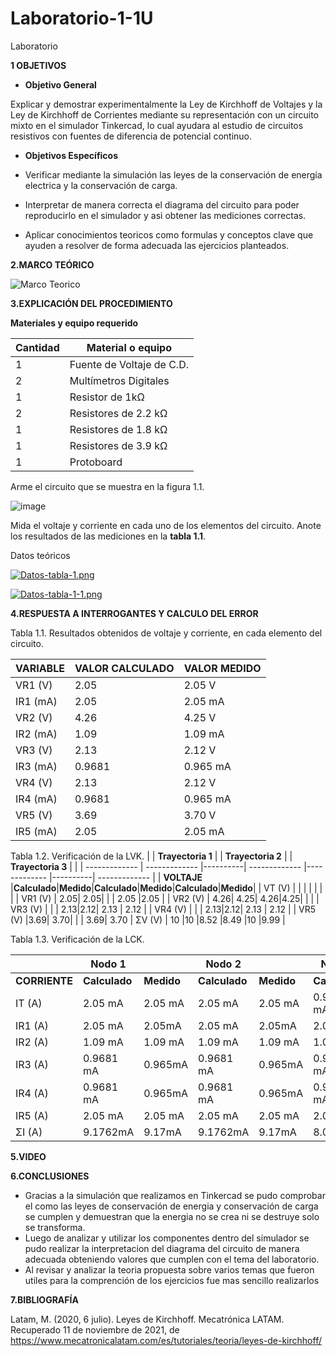 # Laboratorio-1-1U
 Laboratorio 

**1 OBJETIVOS**

- **Objetivo General**

Explicar y demostrar experimentalmente la Ley de Kirchhoff de Voltajes y la Ley de Kirchhoff de Corrientes mediante su representación con un circuito mixto en el simulador Tinkercad, lo cual ayudara al estudio de circuitos resistivos con fuentes de diferencia de potencial continuo.

- **Objetivos Específicos**

- Verificar mediante la simulación las leyes de la conservación de energía electrica y la conservación de carga.

- Interpretar de manera correcta el diagrama del circuito para poder reproducirlo en el simulador y asi obtener las mediciones correctas.

- Aplicar conocimientos teoricos como formulas y conceptos clave que ayuden a resolver de forma adecuada las ejercicios planteados.




























**2.MARCO TEÓRICO**

![Marco Teorico](https://user-images.githubusercontent.com/93739242/141380900-caacbabf-1214-4cd2-b78c-a052c58683ff.jpeg)

















































**3.EXPLICACIÓN DEL PROCEDIMIENTO**

**Materiales y equipo requerido**

|**Cantidad**|**Material o equipo**|
|----|----|
|1|Fuente de Voltaje de C.D.|
|2|Multímetros Digitales|
|1|Resistor de 1kΩ|
|2|Resistores de 2.2 kΩ|
|1|Resistores de 1.8 kΩ|
|1|Resistores de 3.9 kΩ|
|1|Protoboard|

Arme el circuito que se muestra en la figura 1.1.

![image](https://user-images.githubusercontent.com/93739242/141354630-7fb2ebbe-ca95-4d70-aece-c4ec74589ae0.png)

Mida el voltaje y corriente en cada uno de los elementos del circuito. Anote los
resultados de las mediciones en la **tabla 1.1**.

Datos teóricos

[![Datos-tabla-1.png](https://i.postimg.cc/tTtwWxhk/Datos-tabla-1.png)](https://postimg.cc/Kkj0y4p3)

[![Datos-tabla-1-1.png](https://i.postimg.cc/FzHWSnFF/Datos-tabla-1-1.png)](https://postimg.cc/mzKyfjFK)











































**4.RESPUESTA A INTERROGANTES Y CALCULO DEL ERROR**

Tabla 1.1. Resultados obtenidos de voltaje y corriente, en cada elemento del circuito.

| **VARIABLE** | **VALOR CALCULADO** | **VALOR MEDIDO** |
| ------------- | ------------- | ------------- |
| VR1 (V)  |        2.05          |      2.05 V           |
| IR1 (mA)  |       2.05       |     2.05 mA            |
| VR2 (V)  |        4.26  |      4.25 V             |
| IR2 (mA)  |       1.09          |     1.09 mA           |
| VR3 (V)  |        2.13     |     2.12 V            |
| IR3 (mA)  |       0.9681  |    0.965 mA           |
| VR4 (V)  |        2.13       |      2.12 V           |
| IR4 (mA)  |       0.9681        |    0.965 mA           |
| VR5 (V)  |        3.69       |       3.70 V          |
| IR5 (mA)  |       2.05        |     2.05 mA            |

Tabla 1.2. Verificación de la LVK.
|  | **Trayectoria 1**     | | **Trayectoria 2** | | **Trayectoria 3** | |
| ------------- | ------------- |----------| ------------- |------------- |----------| ------------- |
| **VOLTAJE**  |**Calculado**|**Medido**|**Calculado**|**Medido**|**Calculado**|**Medido**|
| VT (V)  |      |    |    |     |      |      |
| VR1 (V) | 2.05| 2.05|    |     | 2.05   |2.05      |
| VR2 (V) | 4.26| 4.25| 4.26|4.25|      |      |
| VR3 (V) |   |       | 2.13|2.12| 2.13 |  2.12    |
| VR4 (V) |   |       | 2.13|2.12| 2.13 |  2.12   |
| VR5 (V) |3.69| 3.70|     |     |  3.69| 3.70
|  ΣV (V) | 10  |10      |8.52  |8.49 |10      |9.99      |

Tabla 1.3. Verificación de la LCK.

|  | **Nodo 1** | | **Nodo 2** | | **Nodo 3** | | **Nodo 4** | | **Nodo 5** | |
| ------------- | ------------- |----------| ------------- |------------- |----------| ------------- | ------------- |------------- |----------| ------------- |
|**CORRIENTE**|**Calculado**|**Medido**|**Calculado**|**Medido**|**Calculado**|**Medido**|**Calculado**|**Medido**|**Calculado**|**Medido**|
| IT (A)  |2.05 mA|2.05 mA|2.05 mA|2.05 mA|0.9681 mA|0.965mA|0.9681 mA|0.965mA|0.9681 mA|0.965mA|
| IR1 (A) |2.05 mA|2.05mA|2.05 mA|2.05mA|2.05 mA|2.05mA|2.05 mA|2.05mA|2.05 mA|2.05mA|
| IR2 (A) |1.09 mA|1.09 mA|1.09 mA|1.09 mA|1.09 mA|1.09 mA|1.09 mA|1.09 mA|1.09 mA|1.09 mA|
| IR3 (A) |0.9681 mA|0.965mA|0.9681 mA|0.965mA|0.9681 mA|0.965mA|0.9681 mA|0.965mA|0.9681 mA|0.965mA|
| IR4 (A) |0.9681 mA|0.965mA|0.9681 mA|0.965mA|0.9681 mA|0.965mA| 0.9681 mA|0.965mA|0.9681 mA|0.965mA|
| IR5 (A) |2.05 mA  |2.05 mA|2.05 mA|2.05 mA|2.05 mA|2.05 mA|2.05 mA|2.05 mA|2.05 mA|2.05 mA|
|  ΣI (A) |9.1762mA|9.17mA|9.1762mA|9.17mA|8.0943mA|8.085mA|8.0943mA|8.085mA|8.0943mA|8.085mA|

















































**5.VIDEO**














































**6.CONCLUSIONES**

- Gracias a la simulación que realizamos en Tinkercad se pudo comprobar el como las leyes de conservación de energia y conservación de carga se cumplen y demuestran que la energia no se crea ni se destruye solo se transforma.
- Luego de analizar y utilizar los componentes dentro del simulador se pudo realizar la interpretacion del diagrama del circuito de manera adecuada obteniendo valores que cumplen con el tema del laboratorio.
- Al revisar y analizar la teoria propuesta sobre varios temas que fueron utiles para la comprención de los ejercicios fue mas sencillo realizarlos

























**7.BIBLIOGRAFÍA**


Latam, M. (2020, 6 julio). Leyes de Kirchhoff. Mecatrónica LATAM. Recuperado 11 de noviembre de 2021, de https://www.mecatronicalatam.com/es/tutoriales/teoria/leyes-de-kirchhoff/








































